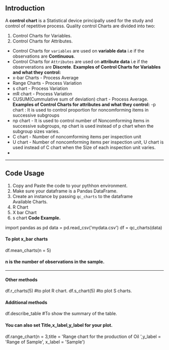 ## Introduction

A **control chart** is a Statistical device principally used for the study and control of repetitive process.
Quality control Charts are divided into two:
1. Control Charts for Variables.
2. Control Charts for Attributes.
- Control Charts for <code>variables</code> are used on **variable data** i.e if the observations are **Continuous**.
- Control Charts for <code>Attributes</code> are used on **attribute data** i.e if the observerations are **Discrete**.
**Examples of Control Charts for Variables and what they control:**
- x-bar Charts - Process Average
- Range Charts - Process Variation
- s chart - Process Variation
- mR chart - Process Variation
- CUSUM(Cummulative sum of deviation) chart - Process Average.
**Examples of Control Charts for attributes and what they control:**
-p chart : It is used to control proportion for noncomforming items in successive subgroups 
- np chart - It is used to control number of Noncomforming items in successive subgroups, np chart is used instead of p chart when the subgroup sizes varies.
- C chart - Number of noncomforming items per inspection unit
- U chart - Number of noncomforming items per inspection unit, U chart is used instead of C chart when the Size of each inspection unit varies.
- 

-----------------------------------------------------------------------------------------------------------------------------------
## Code Usage

1. Copy and Paste the code to your pythhon environment.
2. Make sure your dataframe is a Pandas DataFrame.
3. Create an instance by passing <code>qc_charts</code> to the dataframe  
Available Charts.
1. R Chart  
2. X bar Chart
3. s chart
 __Code Example.__
 
 import pandas as pd
 data = pd.read_csv('mydata.csv')
 df = qc_charts(data)
 #### To plot x_bar charts
 df.mean_charts(n = 5)
 #### n is the number of observations in the sample.
 ---------------------------------------------------------------------------------------------------------------------------------
#### Other methods
df.r_charts(5) #to plot R chart.
df.s_chart(5) #to plot S charts.
#### Additional methods
df.describe_table #To show the summary of the table. 

#### You can also set Title,x_label,y_label for your plot.

df.range_chart(n = 3,title = 'Range chart for the production of Oil ',y_label = 'Range of Sample',
               x_label = 'Sample')

